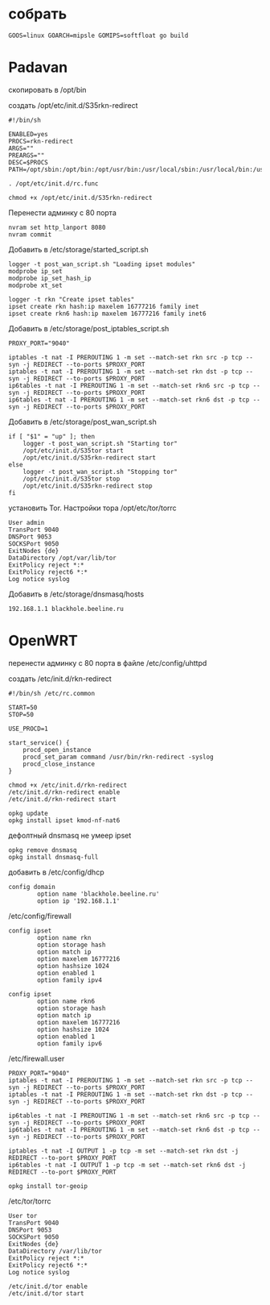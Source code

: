 # собрать
```
GOOS=linux GOARCH=mipsle GOMIPS=softfloat go build
```

# Padavan
скопировать в /opt/bin

создать /opt/etc/init.d/S35rkn-redirect
```
#!/bin/sh

ENABLED=yes
PROCS=rkn-redirect
ARGS=""
PREARGS=""
DESC=$PROCS
PATH=/opt/sbin:/opt/bin:/opt/usr/bin:/usr/local/sbin:/usr/local/bin:/usr/sbin:/usr/bin:/sbin:/bin

. /opt/etc/init.d/rc.func
```

```
chmod +x /opt/etc/init.d/S35rkn-redirect
```

Перенести админку с 80 порта
```
nvram set http_lanport 8080
nvram commit
```


Добавить в /etc/storage/started_script.sh
```
logger -t post_wan_script.sh "Loading ipset modules"
modprobe ip_set
modprobe ip_set_hash_ip
modprobe xt_set

logger -t rkn "Create ipset tables"
ipset create rkn hash:ip maxelem 16777216 family inet
ipset create rkn6 hash:ip maxelem 16777216 family inet6
```

Добавить в /etc/storage/post_iptables_script.sh
```
PROXY_PORT="9040"

iptables -t nat -I PREROUTING 1 -m set --match-set rkn src -p tcp --syn -j REDIRECT --to-ports $PROXY_PORT
iptables -t nat -I PREROUTING 1 -m set --match-set rkn dst -p tcp --syn -j REDIRECT --to-ports $PROXY_PORT
ip6tables -t nat -I PREROUTING 1 -m set --match-set rkn6 src -p tcp --syn -j REDIRECT --to-ports $PROXY_PORT
ip6tables -t nat -I PREROUTING 1 -m set --match-set rkn6 dst -p tcp --syn -j REDIRECT --to-ports $PROXY_PORT
```

Добавить в /etc/storage/post_wan_script.sh
```
if [ "$1" = "up" ]; then
    logger -t post_wan_script.sh "Starting tor"
    /opt/etc/init.d/S35tor start
    /opt/etc/init.d/S35rkn-redirect start
else
    logger -t post_wan_script.sh "Stopping tor"
    /opt/etc/init.d/S35tor stop
    /opt/etc/init.d/S35rkn-redirect stop
fi
```

установить Tor. Настройки тора /opt/etc/tor/torrc
```
User admin
TransPort 9040
DNSPort 9053
SOCKSPort 9050
ExitNodes {de}
DataDirectory /opt/var/lib/tor
ExitPolicy reject *:*
ExitPolicy reject6 *:*
Log notice syslog
```

Добавить в /etc/storage/dnsmasq/hosts
```
192.168.1.1 blackhole.beeline.ru
```

# OpenWRT

перенести админку с 80 порта в файле /etc/config/uhttpd

создать /etc/init.d/rkn-redirect
```
#!/bin/sh /etc/rc.common

START=50
STOP=50

USE_PROCD=1

start_service() {
    procd_open_instance
    procd_set_param command /usr/bin/rkn-redirect -syslog
    procd_close_instance
}
```

```
chmod +x /etc/init.d/rkn-redirect
/etc/init.d/rkn-redirect enable
/etc/init.d/rkn-redirect start
```


```
opkg update
opkg install ipset kmod-nf-nat6
```

дефолтный dnsmasq не умеер ipset
```
opkg remove dnsmasq
opkg install dnsmasq-full
```

добавить в /etc/config/dhcp
```
config domain
        option name 'blackhole.beeline.ru'
        option ip '192.168.1.1'
```

/etc/config/firewall
```
config ipset
        option name rkn
        option storage hash
        option match ip
        option maxelem 16777216
        option hashsize 1024
        option enabled 1
        option family ipv4

config ipset
        option name rkn6
        option storage hash
        option match ip
        option maxelem 16777216
        option hashsize 1024
        option enabled 1
        option family ipv6
```

/etc/firewall.user
```
PROXY_PORT="9040"
iptables -t nat -I PREROUTING 1 -m set --match-set rkn src -p tcp --syn -j REDIRECT --to-ports $PROXY_PORT
iptables -t nat -I PREROUTING 1 -m set --match-set rkn dst -p tcp --syn -j REDIRECT --to-ports $PROXY_PORT

ip6tables -t nat -I PREROUTING 1 -m set --match-set rkn6 src -p tcp --syn -j REDIRECT --to-ports $PROXY_PORT
ip6tables -t nat -I PREROUTING 1 -m set --match-set rkn6 dst -p tcp --syn -j REDIRECT --to-ports $PROXY_PORT

iptables -t nat -I OUTPUT 1 -p tcp -m set --match-set rkn dst -j REDIRECT --to-port $PROXY_PORT
ip6tables -t nat -I OUTPUT 1 -p tcp -m set --match-set rkn6 dst -j REDIRECT --to-port $PROXY_PORT
```

```
opkg install tor-geoip
```

/etc/tor/torrc
```
User tor
TransPort 9040
DNSPort 9053
SOCKSPort 9050
ExitNodes {de}
DataDirectory /var/lib/tor
ExitPolicy reject *:*
ExitPolicy reject6 *:*
Log notice syslog
```

```
/etc/init.d/tor enable
/etc/init.d/tor start
```

